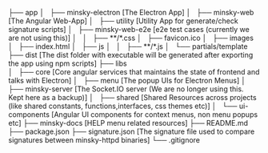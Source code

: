 ├── app
│   ├── minsky-electron [The Electron App]
│   ├── minsky-web [The Angular Web-App]
│   ├── utility [Utility App for generate/check signature scripts]
│   ├── minsky-web-e2e [e2e test cases (currently we are not using this)]
│   │   ├── **/\*.css
│   ├── favicon.ico
│   ├── images
│   ├── index.html
│   ├── js
│   │   ├── **/\*.js
│   └── partials/template
├── dist [The dist folder with executable will be generated after exporting the app using npm scripts]
├── libs  
│   ├── core [Core angular services that maintains the state of frontend and talks with Electron]
│   ├── menu [The popup UIs for Electron Menus]
│   ├── minsky-server [The Socket.IO server (We are no longer using this. Kept here as a backup)]
│   ├── shared [Shared Resources across projects (like shared constants, functions,interfaces, css themes etc)]
│   └── ui-components [Angular UI components for context menus, non menu popups etc]
├── minsky-docs [HELP menu related resources]
├── README.md
├── package.json
├── signature.json [The signature file used to compare signatures between minsky-httpd binaries]
└── .gitignore
